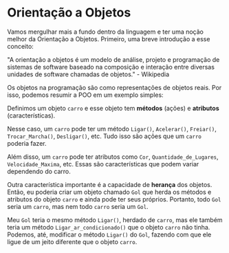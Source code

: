 # Orientação a Objetos
Vamos mergulhar mais a fundo dentro da linguagem e ter uma noção melhor da Orientação a Objetos. Primeiro, uma breve introdução a esse conceito:

"A orientação a objetos é um modelo de análise, projeto e programação de sistemas de software baseado na composição e interação entre diversas unidades de software chamadas de objetos." - Wikipedia

Os objetos na programação são como representações de objetos reais. Por isso, podemos resumir a POO em um exemplo simples:

Definimos um objeto `carro` e esse objeto tem **métodos** (ações) e **atributos** (características).

Nesse caso, um `carro` pode ter um método `Ligar()`, `Acelerar()`, `Freiar()`, `Trocar_Marcha()`, `Desligar()`, etc. Tudo isso são ações que um `carro` poderia fazer.

Além disso, um `carro` pode ter atributos como `Cor`, `Quantidade_de_Lugares`, `Velocidade_Maxima`, etc. Essas são características que podem variar dependendo do carro.

Outra característica importante é a capacidade de **herança** dos objetos. Então, eu poderia criar um objeto chamado `Gol` que herda os métodos e atributos do objeto `carro` e ainda pode ter seus próprios. Portanto, todo `Gol` seria um `carro`, mas nem todo `carro` seria um `Gol`.


Meu `Gol` teria o mesmo método `Ligar()`, herdado de `carro`, mas ele também teria um método `Ligar_ar_condicionado()` que o objeto `carro` não tinha. Podemos, até, modificar o método `Ligar()` do `Gol`, fazendo com que ele ligue de um jeito diferente que o objeto `carro`.